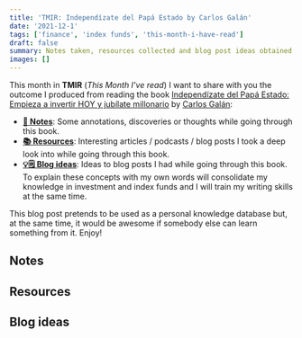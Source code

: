 ```yaml
---
title: 'TMIR: Independízate del Papá Estado by Carlos Galán'
date: '2021-12-1'
tags: ['finance', 'index funds', 'this-month-i-have-read']
draft: false
summary: Notes taken, resources collected and blog post ideas obtained from Independizate del Papá Estado book
images: []
---
```


This month in **TMIR** (_This Month I've read_) I want to share with you the outcome I produced from reading the book [Independízate del Papá Estado: Empieza a invertir HOY y jubílate millonario](https://www.goodreads.com/book/show/24983640-independ-zate-de-pap-estado) by [Carlos Galán](https://carlosgalan.net/):

- [**📓 Notes**](#notes): Some annotations, discoveries or thoughts while going through this book.
- [**📚 Resources**](#resources): Interesting articles / podcasts / blog posts I took a deep look into while going through this book.
- [**💡🗒 Blog ideas**](#blog-ideas): Ideas to blog posts I had while going through this book. To explain these concepts with my own words will consolidate my knowledge in investment and index funds and I will train my writing skills at the same time.

This blog post pretends to be used as a personal knowledge database but, at the same time, it would be awesome if somebody else can learn something from it. Enjoy!

## Notes

## Resources

## Blog ideas
